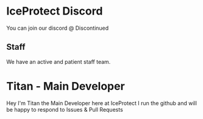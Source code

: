 # IceProtect Discord
You can join our discord @ Discontinued
## Staff
We have an active and patient staff team.
# Titan - Main Developer
Hey I'm Titan the Main Developer here at IceProtect I run the github and will be happy to respond to Issues & Pull Requests
